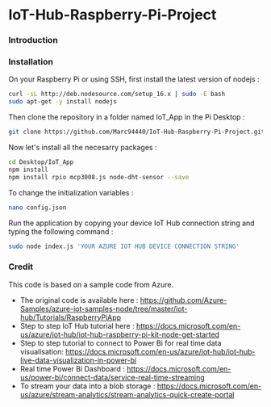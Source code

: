 # IoT-Hub-Raspberry-Pi-Project

### Introduction
<x>
<Node.js application for a Raspberry Pi to control an industry 4.0 factory mock-up using Microsoft's cloud (Azure IoT Hub). While making (photo maquette)>
<This project was presented to me as a 2 months internship at [Dynagile Consulting](https://en.dynagile.com/) to showcase client the usefulness of>
                                                                                                   
### Installation
<Branchement>  
                                                                                                   
On your Raspberry Pi or using SSH, first install the latest version of nodejs : 
```bash
curl -sL http://deb.nodesource.com/setup_16.x | sudo -E bash
sudo apt-get -y install nodejs                          
```                                                                                                 
Then clone the repository in a folder named IoT_App in the Pi Desktop :
```bash
git clone https://github.com/Marc94440/IoT-Hub-Raspberry-Pi-Project.git Desktop/IoT_App   
```
Now let's install all the necesarry packages : 
```bash
cd Desktop/IoT_App
npm install
npm install rpio mcp3008.js node-dht-sensor --save 
```
To change the initialization variables :    
```bash
nano config.json       
```
<photo>
Run the application by copying your device IoT Hub connection string and typing the following command :
  
```bash
sudo node index.js 'YOUR AZURE IOT HUB DEVICE CONNECTION STRING'  
```
  
### Credit
This code is based on a sample code from Azure. 

- The original code is available here : https://github.com/Azure-Samples/azure-iot-samples-node/tree/master/iot-hub/Tutorials/RaspberryPiApp
- Step to step IoT Hub tutorial here : https://docs.microsoft.com/en-us/azure/iot-hub/iot-hub-raspberry-pi-kit-node-get-started  
- Step to step tutorial to connect to Power Bi for real time data visualisation: https://docs.microsoft.com/en-us/azure/iot-hub/iot-hub-live-data-visualization-in-power-bi
- Real time Power Bi Dashboard : https://docs.microsoft.com/en-us/power-bi/connect-data/service-real-time-streaming
- To stream your data into a blob storage : https://docs.microsoft.com/en-us/azure/stream-analytics/stream-analytics-quick-create-portal
